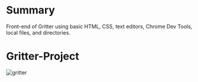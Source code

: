 <h1>Summary</h1>
Front-end of Gritter using basic HTML, CSS, text editors, Chrome Dev Tools, local files, and directories.


# Gritter-Project
![gritter](https://user-images.githubusercontent.com/90618526/147802974-8668d4d7-ca09-4050-819c-e67b11a9778e.png)
